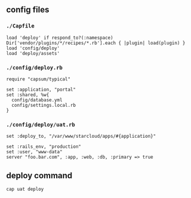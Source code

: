 ## config files

### `./Capfile`
	load 'deploy' if respond_to?(:namespace)
	Dir['vendor/plugins/*/recipes/*.rb'].each { |plugin| load(plugin) }
	load 'config/deploy'
	load 'deploy/assets'
	


### `./config/deploy.rb`

	require "capsum/typical"
	
	set :application, "portal"
	set :shared, %w{
	  config/database.yml
	  config/settings.local.rb
	}


### `./config/deploy/uat.rb`

	set :deploy_to, "/var/www/starcloud/apps/#{application}"
	
	set :rails_env, "production"
	set :user, "www-data"
	server "foo.bar.com", :app, :web, :db, :primary => true


## deploy command

	cap uat deploy
